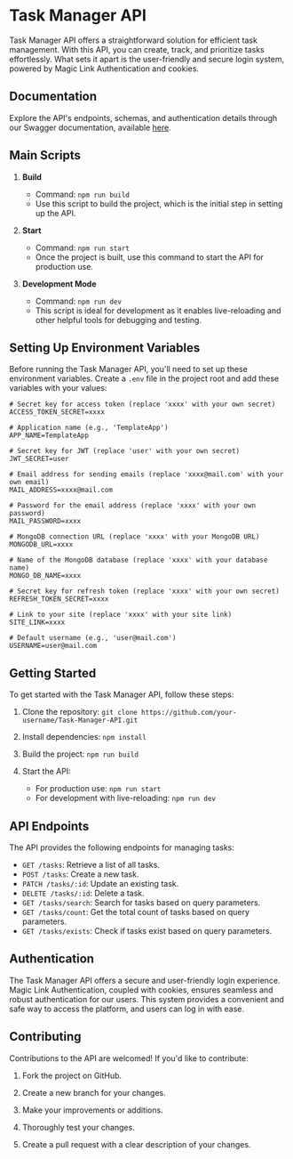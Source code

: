 # Task Manager API

Task Manager API offers a straightforward solution for efficient task management. With this API, you can create, track, and prioritize tasks effortlessly. What sets it apart is the user-friendly and secure login system, powered by Magic Link Authentication and cookies.

## Documentation

Explore the API's endpoints, schemas, and authentication details through our Swagger documentation, available [here](https://task-manager-ivkj.onrender.com/docs).

## Main Scripts

1. **Build**

   - Command: `npm run build`
   - Use this script to build the project, which is the initial step in setting up the API.

2. **Start**

   - Command: `npm run start`
   - Once the project is built, use this command to start the API for production use.

3. **Development Mode**
   - Command: `npm run dev`
   - This script is ideal for development as it enables live-reloading and other helpful tools for debugging and testing.

## Setting Up Environment Variables

Before running the Task Manager API, you'll need to set up these environment variables. Create a `.env` file in the project root and add these variables with your values:

```env
# Secret key for access token (replace 'xxxx' with your own secret)
ACCESS_TOKEN_SECRET=xxxx

# Application name (e.g., 'TemplateApp')
APP_NAME=TemplateApp

# Secret key for JWT (replace 'user' with your own secret)
JWT_SECRET=user

# Email address for sending emails (replace 'xxxx@mail.com' with your own email)
MAIL_ADDRESS=xxxx@mail.com

# Password for the email address (replace 'xxxx' with your own password)
MAIL_PASSWORD=xxxx

# MongoDB connection URL (replace 'xxxx' with your MongoDB URL)
MONGODB_URL=xxxx

# Name of the MongoDB database (replace 'xxxx' with your database name)
MONGO_DB_NAME=xxxx

# Secret key for refresh token (replace 'xxxx' with your own secret)
REFRESH_TOKEN_SECRET=xxxx

# Link to your site (replace 'xxxx' with your site link)
SITE_LINK=xxxx

# Default username (e.g., 'user@mail.com')
USERNAME=user@mail.com
```

## Getting Started

To get started with the Task Manager API, follow these steps:

1. Clone the repository: `git clone https://github.com/your-username/Task-Manager-API.git`

2. Install dependencies: `npm install`

3. Build the project: `npm run build`

4. Start the API:
   - For production use: `npm run start`
   - For development with live-reloading: `npm run dev`

## API Endpoints

The API provides the following endpoints for managing tasks:

- `GET /tasks`: Retrieve a list of all tasks.
- `POST /tasks`: Create a new task.
- `PATCH /tasks/:id`: Update an existing task.
- `DELETE /tasks/:id`: Delete a task.
- `GET /tasks/search`: Search for tasks based on query parameters.
- `GET /tasks/count`: Get the total count of tasks based on query parameters.
- `GET /tasks/exists`: Check if tasks exist based on query parameters.

## Authentication

The Task Manager API offers a secure and user-friendly login experience. Magic Link Authentication, coupled with cookies, ensures seamless and robust authentication for our users. This system provides a convenient and safe way to access the platform, and users can log in with ease.

## Contributing

Contributions to the API are welcomed! If you'd like to contribute:

1. Fork the project on GitHub.

2. Create a new branch for your changes.

3. Make your improvements or additions.

4. Thoroughly test your changes.

5. Create a pull request with a clear description of your changes.